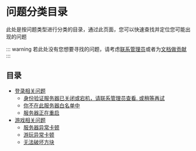 # 问题分类目录

此处是按问题类型进行分类的目录，通过此页面，您可以快速查找并定位您可能出现的问题

::: warning
若此处没有您想要寻找的问题，请考虑[联系管理员](../contact/)或者为[文档做贡献](../sponsor/#支持本文档)
:::

## 目录

- [登录相关问题](./login.md)
  - [身份验证服务器已关闭或宕机，请联系管理员查看. 或稍等再试](./login.md#身份验证服务器已关闭或宕机请联系管理员查看-或稍等再试)
  - [你不在此服务器白名单中](./login.md#你不在此服务器白名单中)
  - [服务器正在重启](./login.md#服务器正在重启)
- [游戏相关问题](./game.md)
  - [服务器异常卡顿](./game.md#服务器异常卡顿)
  - [游玩异常卡顿](./game.md#游玩异常卡顿)
  - [无法破坏方块](./game.md#无法破坏方块)
